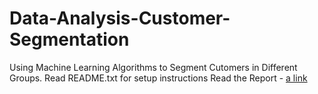 # Data-Analysis-Customer-Segmentation
Using Machine Learning Algorithms to Segment Cutomers in Different Groups.
Read README.txt for setup instructions
Read the Report - [a link](https://github.com/GarvitK01/Data-Analysis-Customer-Segmentation/blob/main/Final%20FlamSpark%20Segmentation.pdf)
